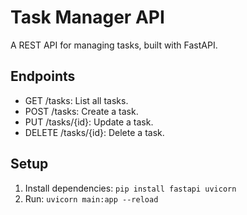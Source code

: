 # Task Manager API
A REST API for managing tasks, built with FastAPI.

## Endpoints
- GET /tasks: List all tasks.
- POST /tasks: Create a task.
- PUT /tasks/{id}: Update a task.
- DELETE /tasks/{id}: Delete a task.

## Setup
1. Install dependencies: `pip install fastapi uvicorn`
2. Run: `uvicorn main:app --reload`